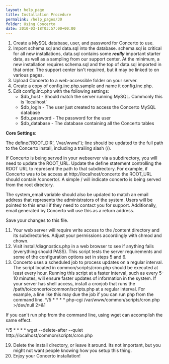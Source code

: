 ```yaml
---
layout: help_page
title: Installation Procedure
permalink: /help_pages/30
folder: Using Concerto
date: 2010-03-18T03:57:00+00:00
---
```


1.  Create a MySQL database, user, and password for Concerto to use.
2.  Import schema.sql and data.sql into the database. schema.sql is critical for all new installations, data.sql contains some ***really*** important starter data, as well as a sampling from our support center. At the minimum, a new installation requires schema.sql and the top of data.sql imported in that order. The support center isn't required, but it may be linked to on various pages.
3.  Upload Concerto to a web-accessible folder on your server.
4.  Create a copy of config.inc.php.sample and name it config.inc.php.
5.  Edit config.inc.php with the following settings:
    *   $db_host - Should match the server running MySQL. Commonly this is 'localhost'
    *   $db_login - The user just created to access the Concerto MySQL database
    *   $db_password - The password for the user
    *   $db_database - The database containing all the Concerto tables

**Core Settings**:

The define('ROOT_DIR', '/var/www/'); line should be updated to the full path to the Concerto install, including a trailing slash (/).

If Concerto is being served in your webserver via a subdirectory, you will need to update the ROOT_URL. Update the define statement controlling the ROOT URL to represent the path to that subdirectory. For example, if Concerto was to be access at http://localhost/concerto the ROOT_URL should contain /concerto/. A simple / will indicate concerto is being served from the root directory.

The system_email variable should also be updated to match an email address that represents the administrators of the system. Users will be pointed to this email if they need to contact you for support. Additionally, email generated by Concerto will use this as a return address.

Save your changes to this file.

11.  Your web server will require write access to the /content directory and its subdirectories. Adjust your permissions accordingly with chmod and chown.
12.  Visit install/diagnostics.php in a web browser to see if anything fails (everything should PASS). This script tests the server requirements and some of the configuration options set in steps 5 and 6.
13.  Concerto uses a scheduled job to process updates on a regular interval. The script located in common/scripts/cron.php should be executed at least every hour. Running this script at a faster interval, such as every 5-10 minutes, will ensure faster updates of information in the system. If your server has shell access, install a cronjob that runs the /path/to/concerto/common/scripts.php at a regular interval. For example, a line like this may due the job if you can run php from the command line.
<span style="font-family:">*/5 * * * * php-cgi /var/www/common/scripts/cron.php >/dev/null 2>&1</span>

If you can't run php from the command line, using wget can accomplish the same effect.

<span style="font-family:">*/5 * * * * wget --delete-after --quiet http://localhost/common/scripts/cron.php</span>

19.  Delete the install directory, or leave it around. Its not important, but you might not want people knowing how you setup this thing.
20.  Enjoy your Concerto installation!